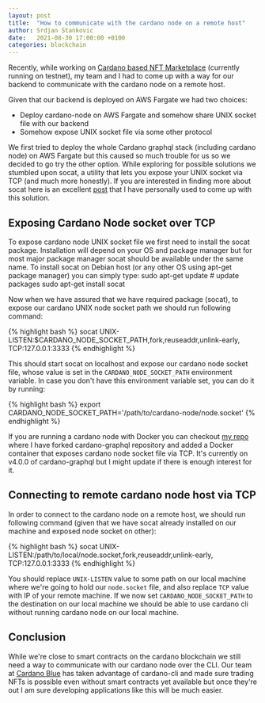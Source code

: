 ```yaml
---
layout: post
title:  "How to communicate with the cardano node on a remote host"
author: Srdjan Stankovic 
date:   2021-08-30 17:00:00 +0100
categories: blockchain
---
```


Recently, while working on [Cardano based NFT Marketplace][cardano-blue] (currently running on testnet), my team and I had to come up with a way for our backend to communicate with the cardano node on a remote host.

Given that our backend is deployed on AWS Fargate we had two choices:
- Deploy cardano-node on AWS Fargate and somehow share UNIX socket file with our backend
- Somehow expose UNIX socket file via some other protocol

We first tried to deploy the whole Cardano graphql stack (including cardano node) on AWS Fargate but this caused so much trouble for us so we decided to go try the other option.
While exploring for possible solutions we stumbled upon socat, a utility that lets you expose your UNIX socket via TCP (and much more honestly). If you are interested in finding more about socat here is an excellent [post][socat-post] that I have personally used to come up with this solution.


## Exposing Cardano Node socket over TCP

To expose cardano node UNIX socket file we first need to install the socat package. Installation will depend on your OS and package manager but for most major package manager socat should be available under the same name.
To install socat on Debian host (or any other OS using apt-get package manager) you can simply type:
sudo apt-get update # update packages
sudo apt-get install socat

Now when we have assured that we have required package (socat), to expose our cardano UNIX node socket path we should run following command:

{% highlight bash %}
socat UNIX-LISTEN:$CARDANO_NODE_SOCKET_PATH,fork,reuseaddr,unlink-early, TCP:127.0.0.1:3333
{% endhighlight %}

This should start socat on localhost and expose our cardano node socket file, whose value is set in the `CARDANO_NODE_SOCKET_PATH` environment variable.
In case you don't have this environment variable set, you can do it by running:

{% highlight bash %}
export CARDANO_NODE_SOCKET_PATH='/path/to/cardano-node/node.socket'
{% endhighlight %}

If you are running a cardano node with Docker you can checkout [my repo][repo] where I have forked cardano-graphql repository and added a Docker container that exposes cardano node socket file via TCP. It's currently on v4.0.0 of cardano-graphql but I might update if there is enough interest for it.

## Connecting to remote cardano node host via TCP

In order to connect to the cardano node on a remote host, we should run following command (given that we have socat already installed on our machine and exposed node socket on other):

{% highlight bash %}
socat UNIX-LISTEN:/path/to/local/node.socket,fork,reuseaddr,unlink-early, TCP:127.0.0.1:3333
{% endhighlight %}

You should replace `UNIX-LISTEN` value to some path on our local machine where we're going to hold our `node.socket` file, and also replace `TCP` value with IP of your remote machine.
If we now set `CARDANO_NODE_SOCKET_PATH` to the destination on our local machine we should be able to use cardano cli without running cardano node on our local machine.

## Conclusion

While we're close to smart contracts on the cardano blockchain we still need a way to communicate with our cardano node over the CLI. Our team at [Cardano Blue][cardano-blue] has taken advantage of cardano-cli and made sure trading NFTs is possible even without smart contracts yet available but once they're out I am sure developing applications like this will be much easier.

[cardano-blue]: http://stage.cardano.blue
[repo]: https://github.com/pyropy/cardano-graphql
[socat-post]: https://www.redhat.com/sysadmin/getting-started-socat